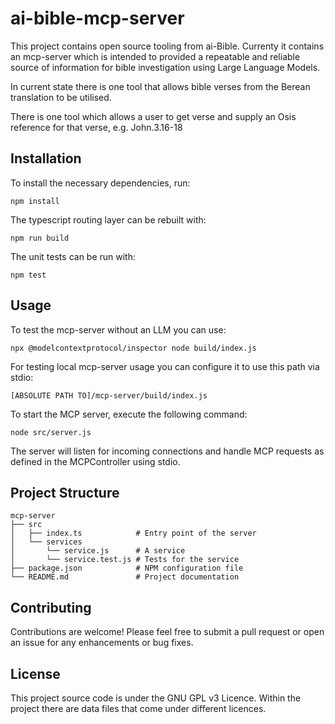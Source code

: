 # ai-bible-mcp-server

This project contains open source tooling from ai-Bible. Currenty it contains an mcp-server which is intended to provided a repeatable and reliable source of information for bible investigation using Large Language Models.

In current state there is one tool that allows bible verses from the Berean translation to be utilised.

There is one tool which allows a user to get verse and supply an Osis reference for that verse, e.g. John.3.16-18

## Installation

To install the necessary dependencies, run:

```
npm install
```

The typescript routing layer can be rebuilt with:
```
npm run build
```

The unit tests can be run with:
```
npm test
```

## Usage

To test the mcp-server without an LLM you can use:
```
npx @modelcontextprotocol/inspector node build/index.js
```

For testing local mcp-server usage you can configure it to use this path via stdio:
```
[ABSOLUTE PATH TO]/mcp-server/build/index.js
```

To start the MCP server, execute the following command:

```
node src/server.js
```

The server will listen for incoming connections and handle MCP requests as defined in the MCPController using stdio.

## Project Structure

```
mcp-server
├── src
│   ├── index.ts            # Entry point of the server
│   └── services
│       └── service.js      # A service
│       └── service.test.js # Tests for the service
├── package.json            # NPM configuration file
└── README.md               # Project documentation
```

## Contributing

Contributions are welcome! Please feel free to submit a pull request or open an issue for any enhancements or bug fixes.

## License

This project source code is under the GNU GPL v3 Licence. Within the project there are data files that come under different licences.